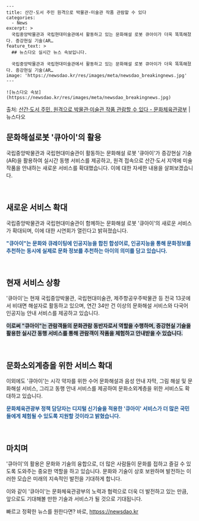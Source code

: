     ---
    title: 산간·도서 주민 원격으로 박물관·미술관 작품 관람할 수 있다
    categories:
      - News
    excerpt: >
      국립중앙박물관과 국립현대미술관에서 활동하고 있는 문화해설 로봇 큐아이가 더욱 똑똑해졌다. 증강현실 기술(AR…
    feature_text: >
      ## 뉴스다오 실시간 뉴스 속보입니다.
    
      국립중앙박물관과 국립현대미술관에서 활동하고 있는 문화해설 로봇 큐아이가 더욱 똑똑해졌다. 증강현실 기술(AR…
    image: 'https://newsdao.kr/res/images/meta/newsdao_breakingnews.jpg'
    ---
    
    ![뉴스다오 속보](httpss://newsdao.kr/res/images/meta/newsdao_breakingnews.jpg)

<p>출처: <a href="httpss://newsdao.kr/3099" rel="dofollow">산간·도서 주민, 원격으로 박물관·미술관 작품 관람할 수 있다 - 문화체육관광부</a> | 뉴스다오</p>

<h2>문화해설로봇 '큐아이'의 활용</h2>

국립중앙박물관과 국립현대미술관이 활동하는 문화해설 로봇 '큐아이'가 증강현실 기술(AR)을 활용하여 실시간 동행 서비스를 제공하고, 원격 접속으로 산간·도서 지역에 미술작품을 안내하는 새로운 서비스를 확대했습니다. 이에 대한 자세한 내용을 살펴보겠습니다.

<p data-ke-size="size16">&nbsp;</p>

<h2>새로운 서비스 확대</h2>
국립중앙박물관과 국립현대미술관이 함께하는 문화해설 로봇 '큐아이'의 새로운 서비스가 확대되며, 이에 대한 시연회가 열린다고 밝혀졌습니다.

<b><span style="color: #1a5490;">"큐아이"는 문화와 큐레이팅에 인공지능을 합친 합성어로, 인공지능을 통해 문화정보를 추천하는 동시에 실제로 문화 정보를 추천하는 아이의 의미를 담고 있습니다.</span></b>

<p data-ke-size="size16">&nbsp;</p>

<h2>현재 서비스 상황</h2>
'큐아이'는 현재 국립중앙박물관, 국립현대미술관, 제주항공우주박물관 등 전국 13곳에서 비대면 해설자로 활동하고 있으며, 연간 34만 건 이상의 문화해설 서비스와 다국어 인공지능 안내 서비스를 제공하고 있습니다.

<b><span style="background-color: #21538527;">이로써 "큐아이"는 관람객들의 문화관람 동반자로서 역할을 수행하며, 증강현실 기술을 활용한 실시간 동행 서비스를 통해 관람객이 작품을 체험하고 안내받을 수 있습니다.</span></b>

<p data-ke-size="size16">&nbsp;</p>

<h2>문화소외계층을 위한 서비스 확대</h2>
이외에도 '큐아이'는 시각 약자를 위한 수어 문화해설과 음성 안내 자막, 그림 해설 및 문화해설 서비스, 그리고 동행 안내 서비스를 제공하여 문화소외계층을 위한 서비스도 확대하고 있습니다.

<b><span style="color: #1a5490;">문화체육관광부 정책 담당자는 디지털 신기술을 적용한 '큐아이' 서비스가 더 많은 국민들에게 체험될 수 있도록 지원할 것이라고 밝혔습니다.</span></b>

<p data-ke-size="size16">&nbsp;</p>

<h2>마치며</h2>
'큐아이'의 활용은 문화와 기술의 융합으로, 더 많은 사람들이 문화를 접하고 즐길 수 있도록 도와주는 중요한 역할을 하고 있습니다. 문화와 기술이 상호 보완하며 발전하는 이러한 모습은 미래의 지속적인 발전을 기대하게 합니다.

이와 같이 '큐아이'는 문화체육관광부의 노력과 협력으로 더욱 더 발전하고 있는 만큼, 앞으로도 기대해볼 만한 기술과 서비스가 될 것으로 기대됩니다. 

빠르고 정확한 뉴스를 원한다면? 바로, <a href="httpss://newsdao.kr" rel="dofollow">httpss://newsdao.kr</a>


    